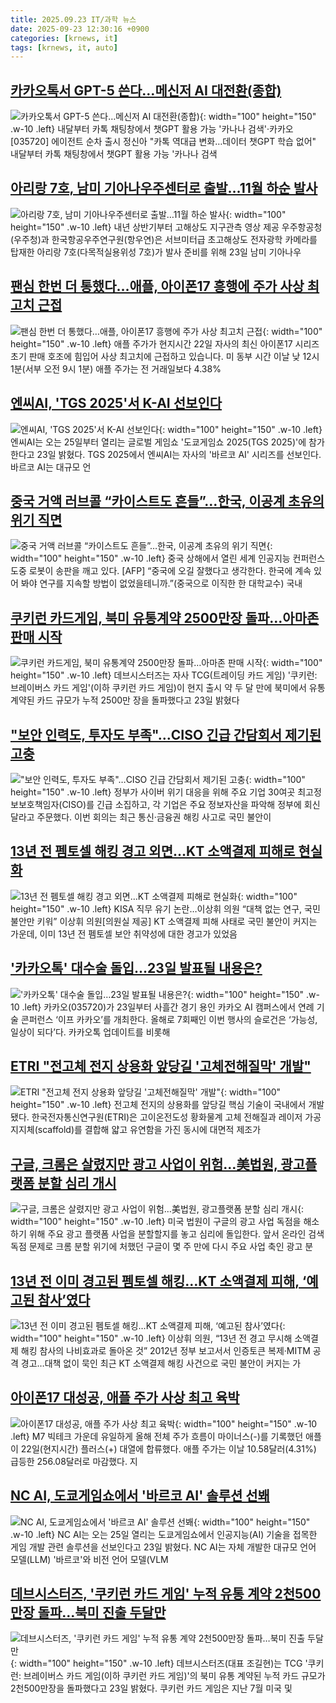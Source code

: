 ```yaml
---
title: 2025.09.23 IT/과학 뉴스
date: 2025-09-23 12:30:16 +0900
categories: [krnews, it]
tags: [krnews, it, auto]
---
```

## [카카오톡서 GPT-5 쓴다…메신저 AI 대전환(종합)](https://n.news.naver.com/mnews/article/001/0015643177)

![카카오톡서 GPT-5 쓴다…메신저 AI 대전환(종합)](https://mimgnews.pstatic.net/image/origin/001/2025/09/23/15643177.jpg?type=nf220_150){: width="100" height="150" .w-10 .left}
내달부터 카톡 채팅창에서 챗GPT 활용 가능 '카나나 검색'·카카오[035720] 에이전트 순차 출시 정신아 "카톡 역대급 변화…데이터 챗GPT 학습 없어" 내달부터 카톡 채팅창에서 챗GPT 활용 가능 '카나나 검색

## [아리랑 7호, 남미 기아나우주센터로 출발…11월 하순 발사](https://n.news.naver.com/mnews/article/366/0001110142)

![아리랑 7호, 남미 기아나우주센터로 출발…11월 하순 발사](https://mimgnews.pstatic.net/image/origin/366/2025/09/23/1110142.jpg?type=nf220_150){: width="100" height="150" .w-10 .left}
내년 상반기부터 고해상도 지구관측 영상 제공 우주항공청(우주청)과 한국항공우주연구원(항우연)은 서브미터급 초고해상도 전자광학 카메라를 탑재한 아리랑 7호(다목적실용위성 7호)가 발사 준비를 위해 23일 남미 기아나우

## [팬심 한번 더 통했다…애플, 아이폰17 흥행에 주가 사상 최고치 근접](https://n.news.naver.com/mnews/article/374/0000464844)

![팬심 한번 더 통했다…애플, 아이폰17 흥행에 주가 사상 최고치 근접](https://mimgnews.pstatic.net/image/origin/374/2025/09/23/464844.jpg?type=nf220_150){: width="100" height="150" .w-10 .left}
애플 주가가 현지시간 22일 자사의 최신 아이폰17 시리즈 초기 판매 호조에 힘입어 사상 최고치에 근접하고 있습니다. 미 동부 시간 이날 낮 12시 1분(서부 오전 9시 1분) 애플 주가는 전 거래일보다 4.38%

## [엔씨AI, 'TGS 2025'서 K-AI 선보인다](https://n.news.naver.com/mnews/article/138/0002205579)

![엔씨AI, 'TGS 2025'서 K-AI 선보인다](https://mimgnews.pstatic.net/image/origin/138/2025/09/23/2205579.jpg?type=nf220_150){: width="100" height="150" .w-10 .left}
엔씨AI는 오는 25일부터 열리는 글로벌 게임쇼 '도쿄게임쇼 2025(TGS 2025)'에 참가한다고 23일 밝혔다. TGS 2025에서 엔씨AI는 자사의 '바르코 AI' 시리즈를 선보인다. 바르코 AI는 대규모 언

## [중국 거액 러브콜 “카이스트도 흔들”…한국, 이공계 초유의 위기 직면](https://n.news.naver.com/mnews/article/016/0002532996)

![중국 거액 러브콜 “카이스트도 흔들”…한국, 이공계 초유의 위기 직면](https://mimgnews.pstatic.net/image/origin/016/2025/09/22/2532996.jpg?type=nf220_150){: width="100" height="150" .w-10 .left}
중국 상해에서 열린 세계 인공지능 컨퍼런스 도중 로봇이 송판을 깨고 있다. [AFP] “중국에 오길 잘했다고 생각한다. 한국에 계속 있어 봐야 연구를 지속할 방법이 없었을테니까.”(중국으로 이직한 한 대학교수) 국내

## [쿠키런 카드게임, 북미 유통계약 2500만장 돌파…아마존 판매 시작](https://n.news.naver.com/mnews/article/008/0005254309)

![쿠키런 카드게임, 북미 유통계약 2500만장 돌파…아마존 판매 시작](https://mimgnews.pstatic.net/image/origin/008/2025/09/23/5254309.jpg?type=nf220_150){: width="100" height="150" .w-10 .left}
데브시스터즈는 자사 TCG(트레이딩 카드 게임) '쿠키런: 브레이버스 카드 게임'(이하 쿠키런 카드 게임)이 현지 출시 약 두 달 만에 북미에서 유통 계약된 카드 규모가 누적 2500만 장을 돌파했다고 23일 밝혔다

## ["보안 인력도, 투자도 부족"…CISO 긴급 간담회서 제기된 고충](https://n.news.naver.com/mnews/article/277/0005656128)

!["보안 인력도, 투자도 부족"…CISO 긴급 간담회서 제기된 고충](https://mimgnews.pstatic.net/image/origin/277/2025/09/23/5656128.jpg?type=nf220_150){: width="100" height="150" .w-10 .left}
정부가 사이버 위기 대응을 위해 주요 기업 30여곳 최고정보보호책임자(CISO)를 긴급 소집하고, 각 기업은 주요 정보자산을 파악해 정부에 회신달라고 주문했다. 이번 회의는 최근 통신·금융권 해킹 사고로 국민 불안이

## [13년 전 펨토셀 해킹 경고 외면…KT 소액결제 피해로 현실화](https://n.news.naver.com/mnews/article/016/0002533171)

![13년 전 펨토셀 해킹 경고 외면…KT 소액결제 피해로 현실화](https://mimgnews.pstatic.net/image/origin/016/2025/09/23/2533171.jpg?type=nf220_150){: width="100" height="150" .w-10 .left}
KISA 직무 유기 논란…이상휘 의원 “대책 없는 연구, 국민 불안만 키워” 이상휘 의원[의원실 제공] KT 소액결제 피해 사태로 국민 불안이 커지는 가운데, 이미 13년 전 펨토셀 보안 취약성에 대한 경고가 있었음

## ['카카오톡' 대수술 돌입…23일 발표될 내용은?](https://n.news.naver.com/mnews/article/011/0004536256)

!['카카오톡' 대수술 돌입…23일 발표될 내용은?](https://mimgnews.pstatic.net/image/origin/011/2025/09/23/4536256.jpg?type=nf220_150){: width="100" height="150" .w-10 .left}
카카오(035720)가 23일부터 사흘간 경기 용인 카카오 AI 캠퍼스에서 연례 기술 콘퍼런스 ‘이프 카카오’를 개최한다. 올해로 7회째인 이번 행사의 슬로건은 ‘가능성, 일상이 되다’다. 카카오톡 업데이트를 비롯해

## [ETRI "전고체 전지 상용화 앞당길 '고체전해질막' 개발"](https://n.news.naver.com/mnews/article/277/0005655983)

![ETRI "전고체 전지 상용화 앞당길 '고체전해질막' 개발"](https://mimgnews.pstatic.net/image/origin/277/2025/09/23/5655983.jpg?type=nf220_150){: width="100" height="150" .w-10 .left}
전고체 전지의 상용화를 앞당길 핵심 기술이 국내에서 개발됐다. 한국전자통신연구원(ETRI)은 고이온전도성 황화물계 고체 전해질과 레이저 가공 지지체(scaffold)를 결합해 얇고 유연함을 가진 동시에 대면적 제조가

## [구글, 크롬은 살렸지만 광고 사업이 위험…美법원, 광고플랫폼 분할 심리 개시](https://n.news.naver.com/mnews/article/011/0004536241)

![구글, 크롬은 살렸지만 광고 사업이 위험…美법원, 광고플랫폼 분할 심리 개시](https://mimgnews.pstatic.net/image/origin/011/2025/09/23/4536241.jpg?type=nf220_150){: width="100" height="150" .w-10 .left}
미국 법원이 구글의 광고 사업 독점을 해소하기 위해 주요 광고 플랫폼 사업을 분할할지를 놓고 심리에 돌입한다. 앞서 온라인 검색 독점 문제로 크롬 분할 위기에 처했던 구글이 몇 주 만에 다시 주요 사업 축인 광고 분

## [13년 전 이미 경고된 펨토셀 해킹…KT 소액결제 피해, ‘예고된 참사’였다](https://n.news.naver.com/mnews/article/002/0002407329)

![13년 전 이미 경고된 펨토셀 해킹…KT 소액결제 피해, ‘예고된 참사’였다](https://mimgnews.pstatic.net/image/origin/002/2025/09/23/2407329.jpg?type=nf220_150){: width="100" height="150" .w-10 .left}
이상휘 의원, “13년 전 경고 무시해 소액결제 해킹 참사의 나비효과로 돌아온 것” 2012년 정부 보고서서 인증토큰 복제·MITM 공격 경고…대책 없이 묵인 최근 KT 소액결제 해킹 사건으로 국민 불안이 커지는 가

## [아이폰17 대성공, 애플 주가 사상 최고 육박](https://n.news.naver.com/mnews/article/014/0005410617)

![아이폰17 대성공, 애플 주가 사상 최고 육박](https://mimgnews.pstatic.net/image/origin/014/2025/09/23/5410617.jpg?type=nf220_150){: width="100" height="150" .w-10 .left}
M7 빅테크 가운데 유일하게 올해 전체 주가 흐름이 마이너스(-)를 기록했던 애플이 22일(현지시간) 플러스(+) 대열에 합류했다. 애플 주가는 이날 10.58달러(4.31%) 급등한 256.08달러로 마감했다. 지

## [NC AI, 도쿄게임쇼에서 '바르코 AI' 솔루션 선봬](https://n.news.naver.com/mnews/article/031/0000967443)

![NC AI, 도쿄게임쇼에서 '바르코 AI' 솔루션 선봬](https://mimgnews.pstatic.net/image/origin/031/2025/09/23/967443.jpg?type=nf220_150){: width="100" height="150" .w-10 .left}
NC AI는 오는 25일 열리는 도쿄게임쇼에서 인공지능(AI) 기술을 접목한 게임 개발 관련 솔루션을 선보인다고 23일 밝혔다. NC AI는 자체 개발한 대규모 언어 모델(LLM) '바르코'와 비전 언어 모델(VLM

## [데브시스터즈, '쿠키런 카드 게임' 누적 유통 계약 2천500만장 돌파…북미 진출 두달만](https://n.news.naver.com/mnews/article/092/0002391476)

![데브시스터즈, '쿠키런 카드 게임' 누적 유통 계약 2천500만장 돌파…북미 진출 두달만](https://mimgnews.pstatic.net/image/origin/092/2025/09/23/2391476.jpg?type=nf220_150){: width="100" height="150" .w-10 .left}
데브시스터즈(대표 조길현)는 TCG '쿠키런: 브레이버스 카드 게임(이하 쿠키런 카드 게임)'의 북미 유통 계약된 누적 카드 규모가 2천500만장을 돌파했다고 23일 밝혔다. 쿠키런 카드 게임은 지난 7월 미국 및

